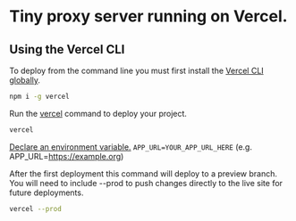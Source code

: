 # Tiny proxy server running on Vercel.

## Using the Vercel CLI
To deploy from the command line you must first install the [Vercel CLI globally](https://vercel.com/docs/cli#installing-vercel-cli).

```bash
npm i -g vercel
```
Run the [vercel](https://vercel.com/docs/cli/deploying-from-cli) command to deploy your project.

```bash
vercel
```

[Declare an environment variable.](https://vercel.com/docs/concepts/projects/environment-variables#declare-an-environment-variable)
`APP_URL=YOUR_APP_URL_HERE` (e.g. APP_URL=https://example.org)

After the first deployment this command will deploy to a preview branch. You will need to include --prod to push changes directly to the live site for future deployments.

```bash
vercel --prod
```
